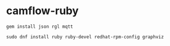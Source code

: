 # camflow-ruby

```
gem install json rgl mqtt
```

```
sudo dnf install ruby ruby-devel redhat-rpm-config graphviz
```
